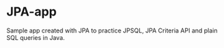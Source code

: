 # JPA-app
Sample app created with JPA to practice JPSQL, JPA Criteria API and plain SQL queries in Java.
